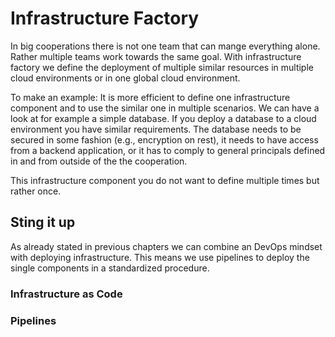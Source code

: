 # Infrastructure Factory

In big cooperations there is not one team that can mange everything alone. Rather multiple teams work towards the same goal. With infrastructure factory we define the deployment of multiple similar resources in multiple cloud environments or in one global cloud environment. 

To make an example: 
It is more efficient to define one infrastructure component and to use the similar one in multiple scenarios. We can have a look at for example a simple database. If you deploy a database to a cloud environment you have similar requirements. The database needs to be secured in some fashion (e.g., encryption on rest), it needs to have access from a backend application, or it has to comply to general principals defined in and from outside of the the cooperation.


This infrastructure component you do not want to define multiple times but rather once.

## Sting it up

As already stated in previous chapters we can combine an DevOps mindset with deploying infrastructure. 
This means we use pipelines to deploy the single components in a standardized procedure. 

### Infrastructure as Code

### Pipelines